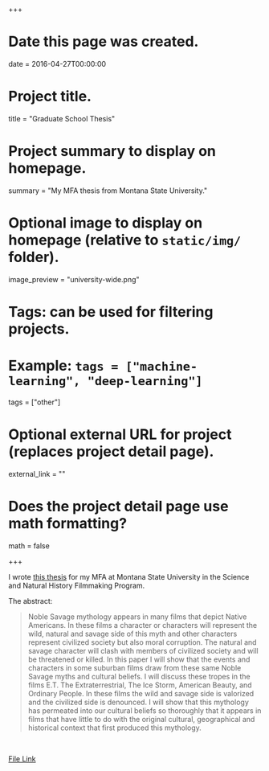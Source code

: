 +++
# Date this page was created.
date = 2016-04-27T00:00:00

# Project title.
title = "Graduate School Thesis"

# Project summary to display on homepage.
summary = "My MFA thesis from Montana State University."

# Optional image to display on homepage (relative to `static/img/` folder).
image_preview = "university-wide.png"

# Tags: can be used for filtering projects.
# Example: `tags = ["machine-learning", "deep-learning"]`
tags = ["other"]

# Optional external URL for project (replaces project detail page).
external_link = ""

# Does the project detail page use math formatting?
math = false

+++

I wrote [this thesis](/files/Maddaus_Thesis_Paper.pdf) for my MFA at Montana State University in the Science and Natural History Filmmaking Program.

The abstract:

> Noble Savage mythology appears in many films that depict Native Americans. In these films a character or characters will represent the wild, natural and savage side of this myth and other characters represent civilized society but also moral corruption. The natural and savage character will clash with members of civilized society and will be threatened or killed. In this paper I will show that the events and characters in some suburban films draw from these same Noble Savage myths and cultural beliefs. I will discuss these tropes in the films E.T. The Extraterrestrial, The Ice Storm, American Beauty, and Ordinary People. In these films the wild and savage side is valorized and the civilized side is denounced. I will show that this mythology has permeated into our cultural beliefs so thoroughly that it appears in films that have little to do with the original cultural, geographical and historical context that first produced this mythology.

<br>

[File Link](/files/Maddaus_Thesis_Paper.pdf)
